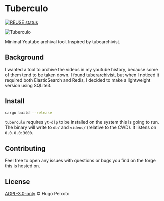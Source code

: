 # Tuberculo

[![REUSE status](https://api.reuse.software/badge/github.com/hugopeixoto/tuberculo)](https://api.reuse.software/info/github.com/hugopeixoto/tuberculo)

![Tuberculo](./logo.svg)

 Minimal Youtube archival tool. Inspired by tubearchivist.


## Background

I wanted a tool to archive the videos in my youtube history, because some of
them tend to be taken down. I found [tuberarchivist](https://www.tubearchivist.com/),
but when I noticed it required both ElasticSearch and Redis, I decided to make a
lightweight version using SQLite3.


## Install

```sh
cargo build --release
```

`tuberculo` requires `yt-dlp` to be installed on the system this is going to run. The binary
will write to `db/` and `videos/` (relative to the CWD). It listens on `0.0.0.0:3000`.


## Contributing

Feel free to open any issues with questions or bugs you find on the forge this is hosted on.


## License

[AGPL-3.0-only](./LICENSES/AGPL-3.0-only) © Hugo Peixoto
